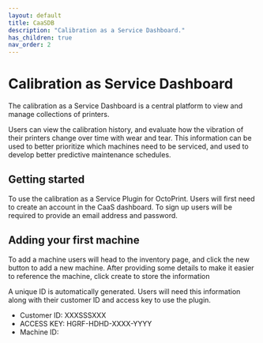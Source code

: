 ```yaml
---
layout: default
title: CaaSDB
description: "Calibration as a Service Dashboard."
has_children: true
nav_order: 2
---
```

# Calibration as Service Dashboard
The calibration as a Service Dashboard is a central platform to view and manage collections of printers.

Users can view the calibration history, and evaluate how the vibration of their printers change over time with wear and tear. This information can be used to better prioritize which machines need to be serviced, and used to develop better predictive maintenance schedules. 

## Getting started
To use the calibration as a Service Plugin for OctoPrint. Users will first need to create an account in the CaaS dashboard. To sign up users will be required to provide an email address and password. 

## Adding your first machine
To add a machine users will head to the inventory page, and click the new button to add a new machine. 
After providing some details to make it easier to reference the machine, click create to store the information 

A unique ID is automatically generated. Users will need this information along with their customer ID and access key to use the plugin.

- Customer ID: XXXSSSXXX
- ACCESS KEY: HGRF-HDHD-XXXX-YYYY
- Machine ID: 
